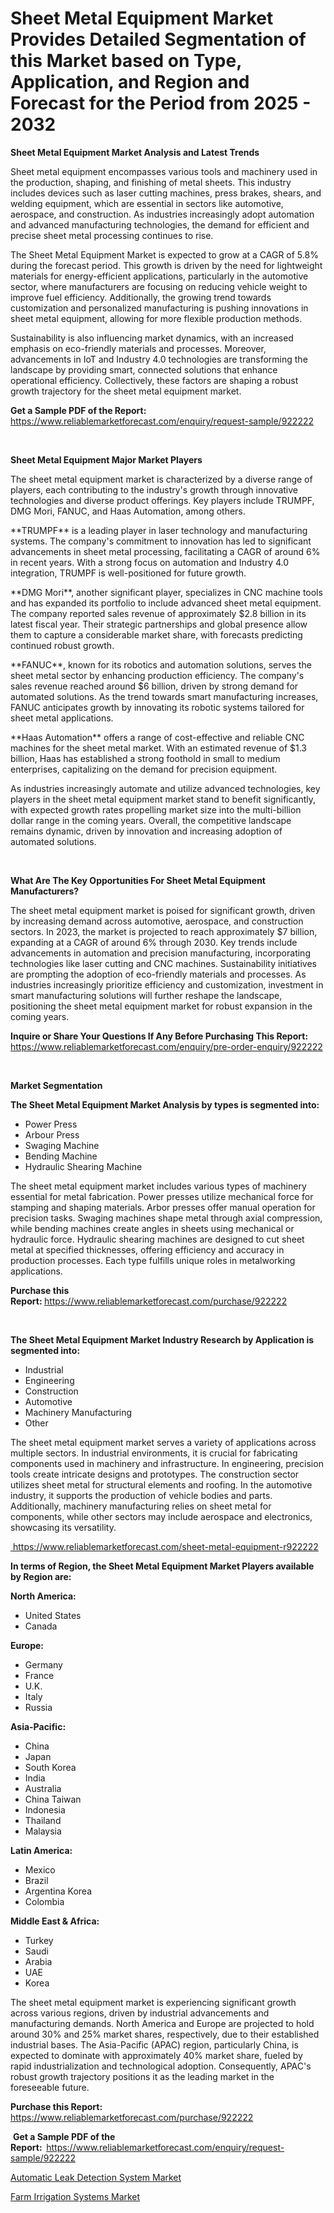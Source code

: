 <p><h1>Sheet Metal Equipment Market Provides Detailed Segmentation of this Market based on Type, Application, and Region and Forecast for the Period from 2025 - 2032</h1></p><p><strong>Sheet Metal Equipment Market Analysis and Latest Trends</strong></p>
<p><p>Sheet metal equipment encompasses various tools and machinery used in the production, shaping, and finishing of metal sheets. This industry includes devices such as laser cutting machines, press brakes, shears, and welding equipment, which are essential in sectors like automotive, aerospace, and construction. As industries increasingly adopt automation and advanced manufacturing technologies, the demand for efficient and precise sheet metal processing continues to rise.</p><p>The Sheet Metal Equipment Market is expected to grow at a CAGR of 5.8% during the forecast period. This growth is driven by the need for lightweight materials for energy-efficient applications, particularly in the automotive sector, where manufacturers are focusing on reducing vehicle weight to improve fuel efficiency. Additionally, the growing trend towards customization and personalized manufacturing is pushing innovations in sheet metal equipment, allowing for more flexible production methods.</p><p>Sustainability is also influencing market dynamics, with an increased emphasis on eco-friendly materials and processes. Moreover, advancements in IoT and Industry 4.0 technologies are transforming the landscape by providing smart, connected solutions that enhance operational efficiency. Collectively, these factors are shaping a robust growth trajectory for the sheet metal equipment market.</p></p>
<p><strong>Get a Sample PDF of the Report:&nbsp;</strong> <a href="https://www.reliablemarketforecast.com/enquiry/request-sample/922222?utm_campaign=1080&utm_medium=2&utm_source=Github&utm_content=ia&utm_term=07032025&utm_id=sheet-metal-equipment">https://www.reliablemarketforecast.com/enquiry/request-sample/922222</a></p>
<p>&nbsp;</p>
<p><strong>Sheet Metal Equipment Major Market Players</strong></p>
<p><p>The sheet metal equipment market is characterized by a diverse range of players, each contributing to the industry's growth through innovative technologies and diverse product offerings. Key players include TRUMPF, DMG Mori, FANUC, and Haas Automation, among others.</p><p>**TRUMPF** is a leading player in laser technology and manufacturing systems. The company's commitment to innovation has led to significant advancements in sheet metal processing, facilitating a CAGR of around 6% in recent years. With a strong focus on automation and Industry 4.0 integration, TRUMPF is well-positioned for future growth.</p><p>**DMG Mori**, another significant player, specializes in CNC machine tools and has expanded its portfolio to include advanced sheet metal equipment. The company reported sales revenue of approximately $2.8 billion in its latest fiscal year. Their strategic partnerships and global presence allow them to capture a considerable market share, with forecasts predicting continued robust growth.</p><p>**FANUC**, known for its robotics and automation solutions, serves the sheet metal sector by enhancing production efficiency. The company's sales revenue reached around $6 billion, driven by strong demand for automated solutions. As the trend towards smart manufacturing increases, FANUC anticipates growth by innovating its robotic systems tailored for sheet metal applications.</p><p>**Haas Automation** offers a range of cost-effective and reliable CNC machines for the sheet metal market. With an estimated revenue of $1.3 billion, Haas has established a strong foothold in small to medium enterprises, capitalizing on the demand for precision equipment.</p><p>As industries increasingly automate and utilize advanced technologies, key players in the sheet metal equipment market stand to benefit significantly, with expected growth rates propelling market size into the multi-billion dollar range in the coming years. Overall, the competitive landscape remains dynamic, driven by innovation and increasing adoption of automated solutions.</p></p>
<p>&nbsp;</p>
<p><strong>What Are The Key Opportunities For Sheet Metal Equipment Manufacturers?</strong></p>
<p><p>The sheet metal equipment market is poised for significant growth, driven by increasing demand across automotive, aerospace, and construction sectors. In 2023, the market is projected to reach approximately $7 billion, expanding at a CAGR of around 6% through 2030. Key trends include advancements in automation and precision manufacturing, incorporating technologies like laser cutting and CNC machines. Sustainability initiatives are prompting the adoption of eco-friendly materials and processes. As industries increasingly prioritize efficiency and customization, investment in smart manufacturing solutions will further reshape the landscape, positioning the sheet metal equipment market for robust expansion in the coming years.</p></p>
<p><strong>Inquire or Share Your Questions If Any Before Purchasing This Report:</strong> <a href="https://www.reliablemarketforecast.com/enquiry/pre-order-enquiry/922222?utm_campaign=1080&utm_medium=2&utm_source=Github&utm_content=ia&utm_term=07032025&utm_id=sheet-metal-equipment">https://www.reliablemarketforecast.com/enquiry/pre-order-enquiry/922222</a></p>
<p>&nbsp;</p>
<p><strong>Market Segmentation</strong></p>
<p><strong>The Sheet Metal Equipment Market Analysis by types is segmented into:</strong></p>
<p><ul><li>Power Press</li><li>Arbour Press</li><li>Swaging Machine</li><li>Bending Machine</li><li>Hydraulic Shearing Machine</li></ul></p>
<p><p>The sheet metal equipment market includes various types of machinery essential for metal fabrication. Power presses utilize mechanical force for stamping and shaping materials. Arbor presses offer manual operation for precision tasks. Swaging machines shape metal through axial compression, while bending machines create angles in sheets using mechanical or hydraulic force. Hydraulic shearing machines are designed to cut sheet metal at specified thicknesses, offering efficiency and accuracy in production processes. Each type fulfills unique roles in metalworking applications.</p></p>
<p><strong>Purchase this Report:&nbsp;</strong><a href="https://www.reliablemarketforecast.com/purchase/922222?utm_campaign=1080&utm_medium=2&utm_source=Github&utm_content=ia&utm_term=07032025&utm_id=sheet-metal-equipment">https://www.reliablemarketforecast.com/purchase/922222</a></p>
<p>&nbsp;</p>
<p><strong>The Sheet Metal Equipment Market Industry Research by Application is segmented into:</strong></p>
<p><ul><li>Industrial</li><li>Engineering</li><li>Construction</li><li>Automotive</li><li>Machinery Manufacturing</li><li>Other</li></ul></p>
<p><p>The sheet metal equipment market serves a variety of applications across multiple sectors. In industrial environments, it is crucial for fabricating components used in machinery and infrastructure. In engineering, precision tools create intricate designs and prototypes. The construction sector utilizes sheet metal for structural elements and roofing. In the automotive industry, it supports the production of vehicle bodies and parts. Additionally, machinery manufacturing relies on sheet metal for components, while other sectors may include aerospace and electronics, showcasing its versatility.</p></p>
<p><a href="https://www.reliablemarketforecast.com/sheet-metal-equipment-r922222?utm_campaign=1080&utm_medium=2&utm_source=Github&utm_content=ia&utm_term=07032025&utm_id=sheet-metal-equipment">&nbsp;https://www.reliablemarketforecast.com/sheet-metal-equipment-r922222</a></p>
<p><strong>In terms of Region, the Sheet Metal Equipment Market Players available by Region are:</strong></p>
<p>
    <p> <strong> North America: </strong>
        <ul>
            <li>United States</li>
            <li>Canada</li>
        </ul>
        </p> 
    <p> <strong> Europe: </strong>
        <ul>
            <li>Germany</li>
            <li>France</li>
            <li>U.K.</li>
            <li>Italy</li>
            <li>Russia</li>
        </ul>
        </p> 
    <p> <strong> Asia-Pacific: </strong>
        <ul>
            <li>China</li>
            <li>Japan</li>
            <li>South Korea</li>
            <li>India</li>
            <li>Australia</li>
            <li>China Taiwan</li>
            <li>Indonesia</li>
            <li>Thailand</li>
            <li>Malaysia</li>
        </ul>
        </p> 
    <p> <strong> Latin America: </strong>
        <ul>
            <li>Mexico</li>
            <li>Brazil</li>
            <li>Argentina Korea</li>
            <li>Colombia</li>
        </ul>
        </p> 
    <p> <strong> Middle East & Africa: </strong>
        <ul>
            <li>Turkey</li>
            <li>Saudi</li>
            <li>Arabia</li>
            <li>UAE</li>
            <li>Korea</li>
        </ul>
    </p>
    </p>
<p><p>The sheet metal equipment market is experiencing significant growth across various regions, driven by industrial advancements and manufacturing demands. North America and Europe are projected to hold around 30% and 25% market shares, respectively, due to their established industrial bases. The Asia-Pacific (APAC) region, particularly China, is expected to dominate with approximately 40% market share, fueled by rapid industrialization and technological adoption. Consequently, APAC's robust growth trajectory positions it as the leading market in the foreseeable future.</p></p>
<p><strong>Purchase this Report: </strong><a href="https://www.reliablemarketforecast.com/purchase/922222?utm_campaign=1080&utm_medium=2&utm_source=Github&utm_content=ia&utm_term=07032025&utm_id=sheet-metal-equipment">https://www.reliablemarketforecast.com/purchase/922222</a></p>
<p>&nbsp;<strong>Get a Sample PDF of the Report:&nbsp;&nbsp;</strong><a href="https://www.reliablemarketforecast.com/enquiry/request-sample/922222?utm_campaign=1080&utm_medium=2&utm_source=Github&utm_content=ia&utm_term=07032025&utm_id=sheet-metal-equipment">https://www.reliablemarketforecast.com/enquiry/request-sample/922222</a></p>
<p><strong></strong></p>
<p><p><a href="https://github.com/gdfhhhj/Market-Research-Report-List-7/blob/main/automatic-leak-detection-system-market.md?utm_campaign=1080&utm_medium=2&utm_source=Github&utm_content=ia&utm_term=07032025&utm_id=sheet-metal-equipment">Automatic Leak Detection System Market</a></p><p><a href="https://github.com/afghatakito29/Market-Research-Report-List-1/blob/main/farm-irrigation-systems-market.md?utm_campaign=1080&utm_medium=2&utm_source=Github&utm_content=ia&utm_term=07032025&utm_id=sheet-metal-equipment">Farm Irrigation Systems Market</a></p></p>